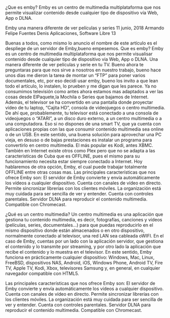 ¿Que es emby?
Emby es un centro de multimedia multiplataforma que nos permite visualizar contenido desde cualquier tipo de dispositivo vía Web, App o DLNA.

Emby una manera diferente de ver películas y series
11 junio, 2018 Armando Felipe Fuentes Denis Aplicaciones, Software Libre 13

Buenas a todos, como mismo lo anuncio el nombre de este artículo es el despliege de un servidor de Emby,bueno empesemos.
Que es emby?
Emby es un centro de multimedia multiplataforma que nos permite visualisar contenido desde cualquier tipo de dispositivo via Web, App o DLNA.
Una manera diferente de ver películas y serie en tu TV. Bueno ahora te preguntaras para que nos sirve a nosotros en nuestro trabajo, bueno hace unos dias me dieron la tarea de montar un “FTP” para poner varios documentales, etc, por eso decidi usar emby, bueno los invito a que lean todo el artículo, lo instalen, lo prueben y me digan que les parece.
Ya no consumimos televisión como antes ahora estamos mas adaptados a ver las cosas desde ElPaquete,la Mochila o Series que bajamos de Internet.  Además, el televisor se ha convertido en una pantalla donde proyectar vídeo de tu laptop, “Cajita HD”, consola de videojuegos o centro multimedia.
De ahí que, probablemente, tu televisor está conectado a una consola de videojuegos o “ATARI”, a un disco duro externo, a un centro multimedia o a una computadora. Eso si no dispones de una smart TV, que ya cuenta con aplicaciones propias con las que consumir contenido multimedia sea online o de un USB.
En este sentido, una buena solución para aprovechar una PC vieja, en desuso o de bajas prestaciones es instalar un programa para convertirlo en centro multimedia. El más popular es Kodi, antes XBMC. También en Internet existe otros como Plex pero que no se adapta a las caracteristicas de Cuba que es OFFLINE, pues el mismo para su funcionamiento necesita estar siempre conectado a Internet. Hoy hablaremos de otra opción, Emby, el cual puede trabajar totalmente OFFLINE entre otras cosas mas.
Las principales características que nos ofrece Emby son:
El servidor de Emby convierte y envía automáticamente los vídeos a cualquier dispositivo.
Cuenta con canales de vídeo en directo.
Permite sincronizar librerías con los clientes móviles.
La organización está muy cuidada para ser sencilla de ver y entender.
Cuenta con controles parentales.
Servidor DLNA para reproducir el contenido multimedia.
Compatible con Chromecast.

¿Qué es un centro multimedia?
Un centro multimedia es una aplicación que gestiona tu contenido multimedia, es decir, fotografías, canciones y vídeos (películas, series, documentales…) para que puedas reproducirlo en el mismo dispositivo donde están almacenados o en otro dispositivo, normalmente conectado al televisor, una red LAN sea cableada oWIFI.
En el caso de Emby, cuentas por un lado con la aplicación servidor, que gestiona el contenido y lo transmite por streaming, y por otro lado la aplicación que recibe el contenido y lo muestra en el televisor. En este sentido, Emby funciona en prácticamente cualquier dispositivo: Windows, Mac, Linux, FreeBSD, dispositivos NAS, Android, iOS, Windows Phone, Android TV, Fire TV, Apple TV, Kodi, Xbox, televisores Samsung y, en general, en cualquier navegador compatible con HTML5.


Las principales características que nos ofrece Emby son:
El servidor de Emby convierte y envía automáticamente los vídeos a cualquier dispositivo.
Cuenta con canales de vídeo en directo.
Permite sincronizar librerías con los clientes móviles.
La organización está muy cuidada para ser sencilla de ver y entender.
Cuenta con controles parentales.
Servidor DLNA para reproducir el contenido multimedia.
Compatible con Chromecast.


